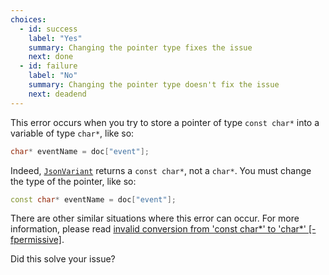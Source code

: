 ```yaml
---
choices:
  - id: success
    label: "Yes"
    summary: Changing the pointer type fixes the issue
    next: done
  - id: failure
    label: "No"
    summary: Changing the pointer type doesn't fix the issue
    next: deadend
---
```


This error occurs when you try to store a pointer of type `const char*` into a variable of type `char*`, like so:

```c++
char* eventName = doc["event"];
```

Indeed, [`JsonVariant`](/v6/api/jsonvariant/) returns a `const char*`, not a `char*`. You must change the type of the pointer, like so:

```c++
const char* eventName = doc["event"];
```

There are other similar situations where this error can occur. For more information, please read [invalid conversion from 'const char*' to 'char*' [-fpermissive]](/v6/error/invalid-conversion-from-const-char-to-char/).

Did this solve your issue?